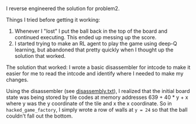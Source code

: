 I reverse engineered the solution for problem2.

Things I tried before getting it working:
1. Whenever I "lost" I put the ball back in the top of the board and continued executing. This ended up messing up the score.
2. I started trying to make an RL agent to play the game using deep-Q learning, but abandoned that pretty quickly when I thought up the solution that worked.

The solution that worked: I wrote a basic disassembler for intcode to make it easier for me to read
the intcode and identify where I needed to make my changes.

Using the disassembler (see [disassembly.txt](./disassembly.txt)), I realized that the initial
board state was being stored by tile codes at memory addresses 639 + 40 * y + x where y was
the y coordinate of the tile and x the x coordinate. So in `hacked_game_factory`, I simply
wrote a row of walls at `y = 24` so that the ball couldn't fall out the bottom.
